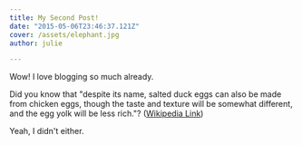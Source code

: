 ```yaml
---
title: My Second Post!
date: "2015-05-06T23:46:37.121Z"
cover: /assets/elephant.jpg
author: julie

---
```


Wow! I love blogging so much already.

Did you know that "despite its name, salted duck eggs can also be made from
chicken eggs, though the taste and texture will be somewhat different, and the
egg yolk will be less rich."?
([Wikipedia Link](http://en.wikipedia.org/wiki/Salted_duck_egg))

Yeah, I didn't either.
